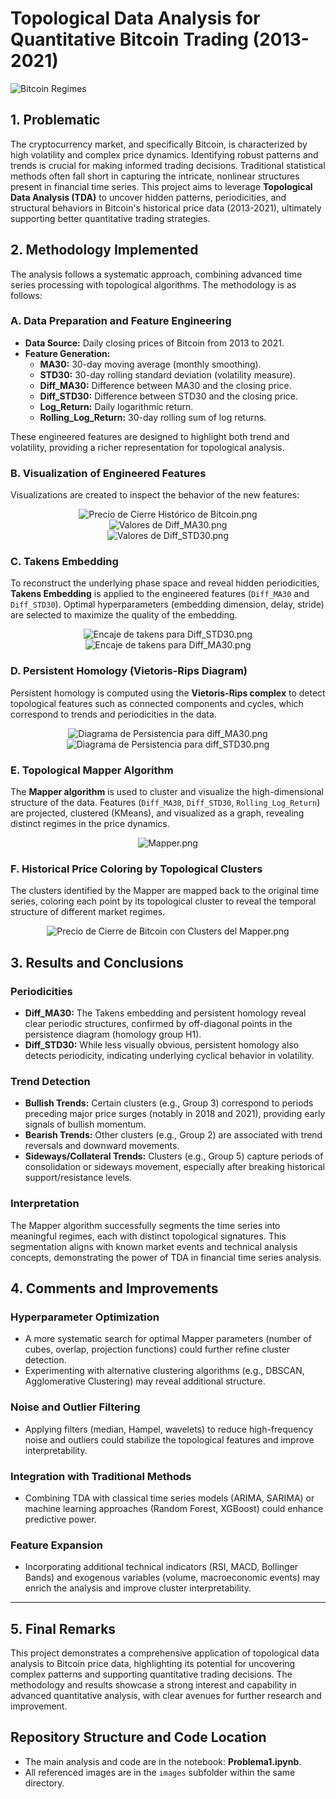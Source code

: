 # Topological Data Analysis for Quantitative Bitcoin Trading (2013-2021)

![Bitcoin Regimes](./images/Crypto.png)

## 1. Problematic

The cryptocurrency market, and specifically Bitcoin, is characterized by high volatility and complex price dynamics. Identifying robust patterns and trends is crucial for making informed trading decisions. Traditional statistical methods often fall short in capturing the intricate, nonlinear structures present in financial time series. This project aims to leverage **Topological Data Analysis (TDA)** to uncover hidden patterns, periodicities, and structural behaviors in Bitcoin's historical price data (2013-2021), ultimately supporting better quantitative trading strategies.

## 2. Methodology Implemented

The analysis follows a systematic approach, combining advanced time series processing with topological algorithms. The methodology is as follows:

### **A. Data Preparation and Feature Engineering**

- **Data Source:** Daily closing prices of Bitcoin from 2013 to 2021.
- **Feature Generation:**
  - **MA30:** 30-day moving average (monthly smoothing).
  - **STD30:** 30-day rolling standard deviation (volatility measure).
  - **Diff_MA30:** Difference between MA30 and the closing price.
  - **Diff_STD30:** Difference between STD30 and the closing price.
  - **Log_Return:** Daily logarithmic return.
  - **Rolling_Log_Return:** 30-day rolling sum of log returns.

These engineered features are designed to highlight both trend and volatility, providing a richer representation for topological analysis.

### **B. Visualization of Engineered Features**

Visualizations are created to inspect the behavior of the new features:

<center>
    <img src="images/Precio de Cierre Histórico de Bitcoin.png" alt="Precio de Cierre Histórico de Bitcoin.png">
</center>

<center>
    <img src="images/Valores de Diff_MA30.png" alt="Valores de Diff_MA30.png">
</center>

<center>
    <img src="images/Valores de Diff_STD30.png" alt="Valores de Diff_STD30.png">
</center>

### **C. Takens Embedding**

To reconstruct the underlying phase space and reveal hidden periodicities, **Takens Embedding** is applied to the engineered features (`Diff_MA30` and `Diff_STD30`). Optimal hyperparameters (embedding dimension, delay, stride) are selected to maximize the quality of the embedding.

<center>
    <img src="images/Encaje de takens para Diff_STD30.png" alt="Encaje de takens para Diff_STD30.png">
</center>

<center>
    <img src="images/Encaje de takens para Diff_MA30.png" alt="Encaje de takens para Diff_MA30.png">
</center>

### **D. Persistent Homology (Vietoris-Rips Diagram)**

Persistent homology is computed using the **Vietoris-Rips complex** to detect topological features such as connected components and cycles, which correspond to trends and periodicities in the data.

<center>
    <img src="images/Diagrama de Persistencia para diff_MA30.png" alt="Diagrama de Persistencia para diff_MA30.png">
</center>

<center>
    <img src="images/Diagrama de Persistencia para diff_STD30.png" alt="Diagrama de Persistencia para diff_STD30.png">
</center>

### **E. Topological Mapper Algorithm**

The **Mapper algorithm** is used to cluster and visualize the high-dimensional structure of the data. Features (`Diff_MA30`, `Diff_STD30`, `Rolling_Log_Return`) are projected, clustered (KMeans), and visualized as a graph, revealing distinct regimes in the price dynamics.

<center>
    <img src="images/Mapper.png" alt="Mapper.png">
</center>

### **F. Historical Price Coloring by Topological Clusters**

The clusters identified by the Mapper are mapped back to the original time series, coloring each point by its topological cluster to reveal the temporal structure of different market regimes.

<center>
    <img src="images/Precio de Cierre de Bitcoin con Clusters del Mapper.png" alt="Precio de Cierre de Bitcoin con Clusters del Mapper.png">
</center>

## 3. Results and Conclusions

### **Periodicities**

- **Diff_MA30:** The Takens embedding and persistent homology reveal clear periodic structures, confirmed by off-diagonal points in the persistence diagram (homology group H1).
- **Diff_STD30:** While less visually obvious, persistent homology also detects periodicity, indicating underlying cyclical behavior in volatility.

### **Trend Detection**

- **Bullish Trends:** Certain clusters (e.g., Group 3) correspond to periods preceding major price surges (notably in 2018 and 2021), providing early signals of bullish momentum.
- **Bearish Trends:** Other clusters (e.g., Group 2) are associated with trend reversals and downward movements.
- **Sideways/Collateral Trends:** Clusters (e.g., Group 5) capture periods of consolidation or sideways movement, especially after breaking historical support/resistance levels.

### **Interpretation**

The Mapper algorithm successfully segments the time series into meaningful regimes, each with distinct topological signatures. This segmentation aligns with known market events and technical analysis concepts, demonstrating the power of TDA in financial time series analysis.

## 4. Comments and Improvements

### **Hyperparameter Optimization**

- A more systematic search for optimal Mapper parameters (number of cubes, overlap, projection functions) could further refine cluster detection.
- Experimenting with alternative clustering algorithms (e.g., DBSCAN, Agglomerative Clustering) may reveal additional structure.

### **Noise and Outlier Filtering**

- Applying filters (median, Hampel, wavelets) to reduce high-frequency noise and outliers could stabilize the topological features and improve interpretability.

### **Integration with Traditional Methods**

- Combining TDA with classical time series models (ARIMA, SARIMA) or machine learning approaches (Random Forest, XGBoost) could enhance predictive power.

### **Feature Expansion**

- Incorporating additional technical indicators (RSI, MACD, Bollinger Bands) and exogenous variables (volume, macroeconomic events) may enrich the analysis and improve cluster interpretability.

---

## 5. Final Remarks

This project demonstrates a comprehensive application of topological data analysis to Bitcoin price data, highlighting its potential for uncovering complex patterns and supporting quantitative trading decisions. The methodology and results showcase a strong interest and capability in advanced quantitative analysis, with clear avenues for further research and improvement.

## Repository Structure and Code Location

- The main analysis and code are in the notebook: **Problema1.ipynb**.
- All referenced images are in the `images` subfolder within the same directory.
